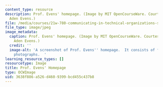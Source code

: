 ```yaml
---
content_type: resource
description: Prof. Evens' homepage. (Image by MIT OpenCourseWare. Courtesy of Prof.
  Aden Evens.)
file: /media/courses/21w-780-communicating-in-technical-organizations-spring-2005/3638f886a526d4609399bcd455c437b8_21w-780s05.jpg
file_type: image/jpeg
image_metadata:
  caption: Prof. Evens' homepage. (Image by MIT OpenCourseWare. Courtesy of Prof.
    Aden Evens.)
  credit: ''
  image-alt: 'A screenshot of Prof. Evens'' homepage.  It consists of four individual
    photographs.  '
learning_resource_types: []
resourcetype: Image
title: Prof. Evens' Homepage
type: OCWImage
uid: 3638f886-a526-d460-9399-bcd455c437b8
---
```

